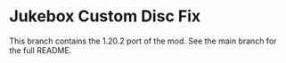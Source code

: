 # Jukebox Custom Disc Fix

This branch contains the 1.20.2 port of the mod. See the main branch for the full README.
